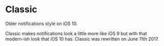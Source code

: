 # Classic
Older notifications style on iOS 10.

Classic makes notifications look a little more like iOS 9 but with that modern-ish look that iOS 10 has. Classic was rewritten on June 11th 2017.
